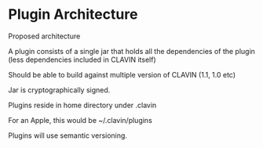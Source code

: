 # Plugin Architecture 

Proposed architecture 

A plugin consists of a single jar that holds all the dependencies of the plugin (less 
dependencies included in CLAVIN itself)

Should be able to build against multiple version of CLAVIN (1.1, 1.0 etc)

Jar is cryptographically signed. 

Plugins reside in home directory under .clavin 

For an Apple, this would be ~/.clavin/plugins

Plugins will use semantic versioning. 




